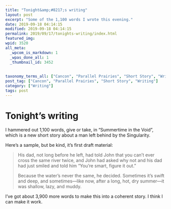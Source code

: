 ```yaml
---
title: "Tonight&amp;#8217;s writing"
layout: post
excerpt: "Some of the 1,100 words I wrote this evening."
date: 2019-09-18 04:14:15
modified: 2019-09-18 04:14:15
permalink: 2019/09/17/tonights-writing/index.html
featured_img: 
wpid: 3520
all_meta: 
  _wpcom_is_markdown: 1
  _wpas_done_all: 1
  _thumbnail_id: 3452
  
  
taxonomy_terms_all: ["Cancon", "Parallel Prairies", "Short Story", "Writing", "Writing"]
post_tag: ["Cancon", "Parallel Prairies", "Short Story", "Writing"]
category: ["Writing"]
tags: post
---
```


# Tonight&#8217;s writing

I hammered out 1,100 words, give or take, in “Summertime in the Void”, which is a new short story about a man left behind by the Singularity.

Here’s a sample, but be kind, it’s first draft material:

> His dad, not long before he left, had told John that you can’t ever cross the same river twice, and John had asked why not and his dad had just smiled and told him “You’re smart, figure it out.”
> 
> Because the water’s never the same, he decided. Sometimes it’s swift and deep, and sometimes—like now, after a long, hot, dry summer—it was shallow, lazy, and muddy.

I’ve got about 3,900 more words to make this into a coherent story. I think I can make it work.